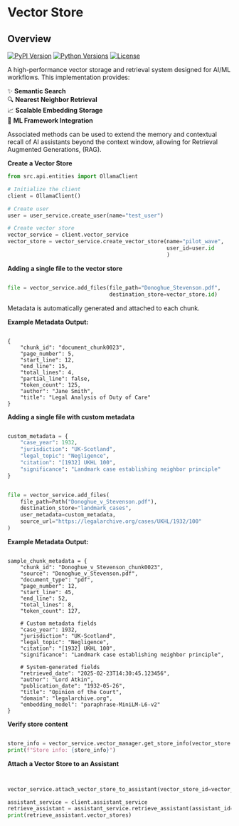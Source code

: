 # Vector Store

## Overview

[![PyPI Version](https://img.shields.io/pypi/v/your-package-name)](https://pypi.org/project/your-package-name/)
[![Python Versions](https://img.shields.io/pypi/pyversions/your-package-name)](https://pypi.org/project/your-package-name/)
[![License](https://img.shields.io/badge/license-MIT-blue.svg)](https://opensource.org/licenses/MIT)

A high-performance vector storage and retrieval system designed for AI/ML workflows. This implementation provides:

✨ **Semantic Search**  
🔍 **Nearest Neighbor Retrieval**  
📈 **Scalable Embedding Storage**  
🤖 **ML Framework Integration**

Associated methods can be used to extend the memory and contextual recall of AI assistants beyond the context window, allowing for Retrieval Augmented Generations, (RAG).  

**Create a Vector Store**

```python
from src.api.entities import OllamaClient

# Initialize the client
client = OllamaClient()

# Create user
user = user_service.create_user(name="test_user")

# Create vector store
vector_service = client.vector_service
vector_store = vector_service.create_vector_store(name="pilot_wave",
                                                  user_id=user.id
                                                  )


```



**Adding a  single file to the vector store**

```python

file = vector_service.add_files(file_path="Donoghue_Stevenson.pdf", 
                                destination_store=vector_store.id)

```

Metadata is automatically generated and attached to  each chunk. 

**Example Metadata Output:**

```plaintext

{
    "chunk_id": "document_chunk0023",
    "page_number": 5,
    "start_line": 12,
    "end_line": 15,
    "total_lines": 4,
    "partial_line": false,
    "token_count": 125,
    "author": "Jane Smith",
    "title": "Legal Analysis of Duty of Care"
}

```


**Adding a  single file with custom metadata**

```python

custom_metadata = {
    "case_year": 1932,
    "jurisdiction": "UK-Scotland",
    "legal_topic": "Negligence",
    "citation": "[1932] UKHL 100",
    "significance": "Landmark case establishing neighbor principle"
}


file = vector_service.add_files(
    file_path=Path("Donoghue_v_Stevenson.pdf"),
    destination_store="landmark_cases",
    user_metadata=custom_metadata,
    source_url="https://legalarchive.org/cases/UKHL/1932/100"
)


```


**Example Metadata Output:**

```plaintext

sample_chunk_metadata = {
    "chunk_id": "Donoghue_v_Stevenson_chunk0023",
    "source": "Donoghue_v_Stevenson.pdf",
    "document_type": "pdf",
    "page_number": 12,
    "start_line": 45,
    "end_line": 52,
    "total_lines": 8,
    "token_count": 127,
    
    # Custom metadata fields
    "case_year": 1932,
    "jurisdiction": "UK-Scotland",
    "legal_topic": "Negligence",
    "citation": "[1932] UKHL 100",
    "significance": "Landmark case establishing neighbor principle",
    
    # System-generated fields
    "retrieved_date": "2025-02-23T14:30:45.123456",
    "author": "Lord Atkin",
    "publication_date": "1932-05-26",
    "title": "Opinion of the Court",
    "domain": "legalarchive.org",
    "embedding_model": "paraphrase-MiniLM-L6-v2"
}

```




**Verify store content**

```python

store_info = vector_service.vector_manager.get_store_info(vector_store.collection_name)
print(f"Store info: {store_info}")

```




**Attach a Vector Store to an Assistant**

```python


vector_service.attach_vector_store_to_assistant(vector_store_id=vector_store.id, assistant_id="asst_Qsnc9bfUhCWft30YsqrBw0")

assistant_service = client.assistant_service
retrieve_assistant = assistant_service.retrieve_assistant(assistant_id="asst_Qsnc9bfUhCWft30YsqrBw0")
print(retrieve_assistant.vector_stores)

```



